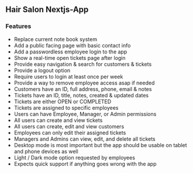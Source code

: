 ## Hair Salon Nextjs-App
### Features
- Replace current note book system
- Add a public facing page with basic contact info
 - Add a passwordless employee login to the app
 - Show a real-time open tickets page after login
 - Provide easy navigation & search for customers & tickets
 - Provide a logout option
 - Require users to login at least once per week
 - Provide a way to remove employee access asap if needed
 - Customers have an ID, full address, phone, email & notes
 - Tickets have an ID, title, notes, created & updated dates
 - Tickets are either OPEN or COMPLETED
 - Tickets are assigned to specific employees
 - Users can have Employee, Manager, or Admin permissions
 - All users can create and view tickets
 - All users can create, edit and view customers
 - Employees can only edit their assigned tickets
 - Managers and Admins can view, edit, and delete all tickets
 - Desktop mode is most important but the app should be usable on tablet and phone devices as well
 - Light / Dark mode option requested by employees
 - Expects quick support if anything goes wrong with the app
